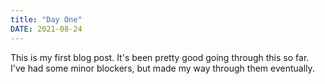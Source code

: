```yaml
---
title: "Day One"
DATE: 2021-08-24
---
```


This is my first blog post. It's been pretty good going through this so far. I've had some minor blockers, but made my way through them eventually.
